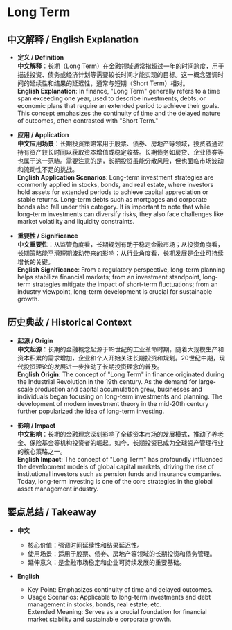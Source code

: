 # Long Term

## 中文解释 / English Explanation

* **定义 / Definition**  
  **中文解释**：长期（Long Term）在金融领域通常指超过一年的时间跨度，用于描述投资、债务或经济计划等需要较长时间才能实现的目标。这一概念强调时间的延续性和结果的延迟性，通常与短期（Short Term）相对。  
  **English Explanation**: In finance, "Long Term" generally refers to a time span exceeding one year, used to describe investments, debts, or economic plans that require an extended period to achieve their goals. This concept emphasizes the continuity of time and the delayed nature of outcomes, often contrasted with "Short Term."

* **应用 / Application**  
  **中文应用场景**：长期投资策略常用于股票、债券、房地产等领域，投资者通过持有资产较长时间以获取资本增值或稳定收益。长期债务如房贷、企业债券等也属于这一范畴。需要注意的是，长期投资虽能分散风险，但也面临市场波动和流动性不足的挑战。  
  **English Application Scenarios**: Long-term investment strategies are commonly applied in stocks, bonds, and real estate, where investors hold assets for extended periods to achieve capital appreciation or stable returns. Long-term debts such as mortgages and corporate bonds also fall under this category. It is important to note that while long-term investments can diversify risks, they also face challenges like market volatility and liquidity constraints.

* **重要性 / Significance**  
  **中文重要性**：从监管角度看，长期规划有助于稳定金融市场；从投资角度看，长期策略能平滑短期波动带来的影响；从行业角度看，长期发展是企业可持续增长的关键。  
  **English Significance**: From a regulatory perspective, long-term planning helps stabilize financial markets; from an investment standpoint, long-term strategies mitigate the impact of short-term fluctuations; from an industry viewpoint, long-term development is crucial for sustainable growth.

## 历史典故 / Historical Context

* **起源 / Origin**  
  **中文起源**：长期的金融概念起源于19世纪的工业革命时期，随着大规模生产和资本积累的需求增加，企业和个人开始关注长期投资和规划。20世纪中期，现代投资理论的发展进一步推动了长期投资理念的普及。  
  **English Origin**: The concept of "Long Term" in finance originated during the Industrial Revolution in the 19th century. As the demand for large-scale production and capital accumulation grew, businesses and individuals began focusing on long-term investments and planning. The development of modern investment theory in the mid-20th century further popularized the idea of long-term investing.

* **影响 / Impact**  
  **中文影响**：长期的金融理念深刻影响了全球资本市场的发展模式，推动了养老金、保险基金等机构投资者的崛起。如今，长期投资已成为全球资产管理行业的核心策略之一。  
  **English Impact**: The concept of "Long Term" has profoundly influenced the development models of global capital markets, driving the rise of institutional investors such as pension funds and insurance companies. Today, long-term investing is one of the core strategies in the global asset management industry.

## 要点总结 / Takeaway

* **中文**  
  - 核心价值：强调时间延续性和结果延迟性。  
  - 使用场景：适用于股票、债券、房地产等领域的长期投资和债务管理。  
  - 延伸意义：是金融市场稳定和企业可持续发展的重要基础。

* **English**  
  - Key Point: Emphasizes continuity of time and delayed outcomes.  
  - Usage Scenarios: Applicable to long-term investments and debt management in stocks, bonds, real estate, etc.  
   Extended Meaning: Serves as a crucial foundation for financial market stability and sustainable corporate growth.